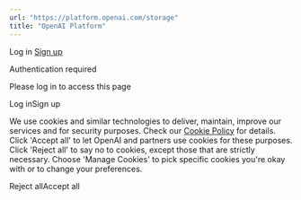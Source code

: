 ```yaml
---
url: "https://platform.openai.com/storage"
title: "OpenAI Platform"
---
```


Log in [Sign up](https://platform.openai.com/signup)

Authentication required

Please log in to access this page

Log inSign up

We use cookies and similar technologies to deliver, maintain, improve our services and for security purposes. Check our [Cookie Policy](https://openai.com/policies/cookie-policy) for details. Click 'Accept all' to let OpenAI and partners use cookies for these purposes. Click 'Reject all' to say no to cookies, except those that are strictly necessary. Choose 'Manage Cookies' to pick specific cookies you're okay with or to change your preferences.

Reject allAccept all